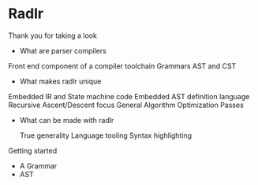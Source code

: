 # Radlr 

Thank you for taking a look

- What are parser compilers

 Front end component of a compiler toolchain
 Grammars
 AST and CST

- What makes radlr unique

Embedded IR and State machine code
Embedded AST definition language
Recursive Ascent/Descent focus
General Algorithm
Optimization Passes

- What can be made with radlr

  True generality
  Language tooling
  Syntax highlighting

Getting started

- A Grammar
- AST 